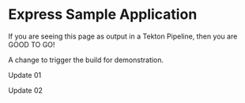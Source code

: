 # Express Sample Application

If you are seeing this page as output in a Tekton Pipeline, then you are GOOD TO GO!

A change to trigger the build for demonstration.

Update 01

Update 02
